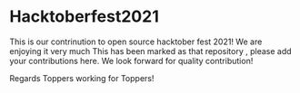 # Hacktoberfest2021

This is our contrinution to open source hacktober fest 2021!
We are enjoying it very much
This has been marked as that repository , please add your contributions here.
We look forward for quality contribution!

Regards Toppers working for Toppers!
